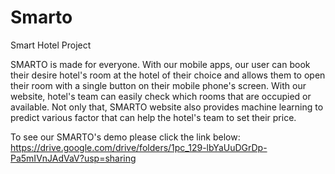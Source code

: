 # Smarto
Smart Hotel Project

SMARTO is made for everyone. With our mobile apps, our user can book their desire hotel's room at the hotel of their choice and allows them to open their room with a single button on their mobile phone's screen. With our website, hotel's team can easily check which rooms that are occupied or available. Not only that, SMARTO website also provides machine learning to predict various factor that can help the hotel's team to set their price.

To see our SMARTO's demo please click the link below:
https://drive.google.com/drive/folders/1pc_129-lbYaUuDGrDp-Pa5mIVnJAdVaV?usp=sharing
